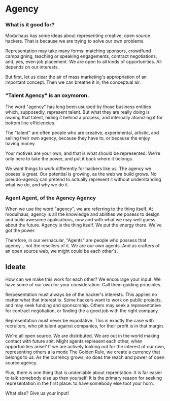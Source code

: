 # Agency

### What is it good for?

Modulhaus has some ideas about representing creative, open source hackers.  That is because we are trying to solve our own problems.  

Representation may take many forms:  matching sponsors, crowdfund campaigning, teaching or speaking engagements, contract negotiations, and, yes, even job placement.  We are open to all kinds of opportunities. All depends on our interests.

But first, let us clear the air of mass marketing's appropriation of an important concept.  Then we can breathe it in, the conceptual air.

### "Talent Agency" is an oxymoron.  

The word "agency" has long been usurped by those business entities which, supposedly, represent talent.  But what they are really doing is owning that talent, hiding it behind a process, and internally atomizing it for bottom line efficiencies.  

The "talent" are often people who are creative, experimental, artistic, and selling their own agency, because they have to, or because the enjoy having money.

Your motives are your own, and that is what should be represented.  We're only here to take the power, and put it back where it belongs.

We want things to work differently for hackers like us.  The agency we posess is great.  Our potential is growing, as the web we build grows.  No pseudo-agency can pretend to actually represent it without understanding what we do, and why we do it.  

###  Agent Agent, of the Agency Agency

When we use the word "agency", we are referring to the thing itself.  At modulhaus, agency is all the knowledge and abilities we posess to design and build awesome applications, now and with what we may well guess about the future.  Agency is the thing itself.  We put the energy there.  We've got the power. 

Therefore, in our vernacular, "Agents" are people who possess that agency... not the resellers of it.  We are our own agents.  And as crafters of an open source web, we might could be each other's.  

## Ideate

How can we make this work for each other?  We encourage your input. We have some of our own for your consideration.  Call them guiding principles.  

Rerpesentation must always be of the hacker's interests.  This applies no matter what that interest is.  Some hackers want to work on public projects, and may seek funding and sponsorship.  Others may seek a representative for contract negotiation, or finding the a good job with the right company.

Representation must never be expoitative.  This is exactly the case with recruiters, who pit talent against companies, for their profit is in that margin.

We're all open source.  We are distributed.  We are out in the world making contact with future shit.  Might agents represent each other, when opportunities arise?  If we are actively looking out for the interest of our own, representing others a la mode The Golden Rule,  we create a currency that belongs to us.  As the currency grows, so does the reach and power of open source agency.

Plus, there is one thing that is undeniable about reprentation:  it is far easier to talk somebody else up than yourself.  It is the primary reason for seeking representation in the first place:  to have somebody else toot your horn.

What else?  Give us your input!
